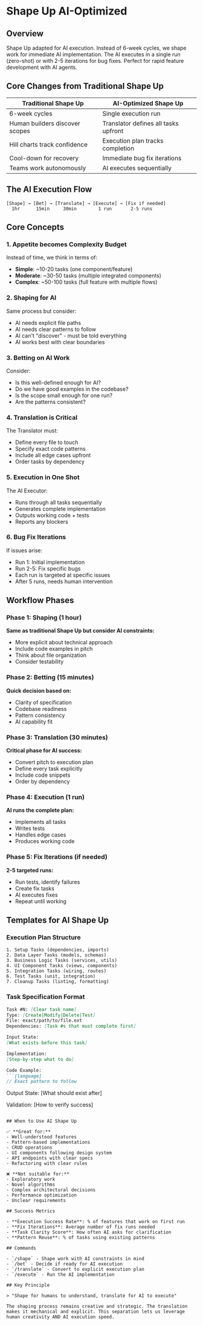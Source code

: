 # Shape Up AI-Optimized

## Overview

Shape Up adapted for AI execution. Instead of 6-week cycles, we shape work for immediate AI implementation. The AI executes in a single run (zero-shot) or with 2-5 iterations for bug fixes. Perfect for rapid feature development with AI agents.

## Core Changes from Traditional Shape Up

| Traditional Shape Up | AI-Optimized Shape Up |
|---------------------|----------------------|
| 6-week cycles | Single execution run |
| Human builders discover scopes | Translator defines all tasks upfront |
| Hill charts track confidence | Execution plan tracks completion |
| Cool-down for recovery | Immediate bug fix iterations |
| Teams work autonomously | AI executes sequentially |

## The AI Execution Flow

```
[Shape] → [Bet] → [Translate] → [Execute] → [Fix if needed]
  1hr      15min     30min        1 run       2-5 runs
```

## Core Concepts

### 1. Appetite becomes Complexity Budget
Instead of time, we think in terms of:
- **Simple**: ~10-20 tasks (one component/feature)
- **Moderate**: ~30-50 tasks (multiple integrated components)
- **Complex**: ~50-100 tasks (full feature with multiple flows)

### 2. Shaping for AI
Same process but consider:
- AI needs explicit file paths
- AI needs clear patterns to follow
- AI can't "discover" - must be told everything
- AI works best with clear boundaries

### 3. Betting on AI Work
Consider:
- Is this well-defined enough for AI?
- Do we have good examples in the codebase?
- Is the scope small enough for one run?
- Are the patterns consistent?

### 4. Translation is Critical
The Translator must:
- Define every file to touch
- Specify exact code patterns
- Include all edge cases upfront
- Order tasks by dependency

### 5. Execution in One Shot
The AI Executor:
- Runs through all tasks sequentially
- Generates complete implementation
- Outputs working code + tests
- Reports any blockers

### 6. Bug Fix Iterations
If issues arise:
- Run 1: Initial implementation
- Run 2-5: Fix specific bugs
- Each run is targeted at specific issues
- After 5 runs, needs human intervention

## Workflow Phases

### Phase 1: Shaping (1 hour)
**Same as traditional Shape Up but consider AI constraints:**
- More explicit about technical approach
- Include code examples in pitch
- Think about file organization
- Consider testability

### Phase 2: Betting (15 minutes)
**Quick decision based on:**
- Clarity of specification
- Codebase readiness
- Pattern consistency
- AI capability fit

### Phase 3: Translation (30 minutes)
**Critical phase for AI success:**
- Convert pitch to execution plan
- Define every task explicitly
- Include code snippets
- Order by dependency

### Phase 4: Execution (1 run)
**AI runs the complete plan:**
- Implements all tasks
- Writes tests
- Handles edge cases
- Produces working code

### Phase 5: Fix Iterations (if needed)
**2-5 targeted runs:**
- Run tests, identify failures
- Create fix tasks
- AI executes fixes
- Repeat until working

## Templates for AI Shape Up

### Execution Plan Structure
```
1. Setup Tasks (dependencies, imports)
2. Data Layer Tasks (models, schemas)
3. Business Logic Tasks (services, utils)
4. UI Component Tasks (views, components)
5. Integration Tasks (wiring, routes)
6. Test Tasks (unit, integration)
7. Cleanup Tasks (linting, formatting)
```

### Task Specification Format
```markdown
Task #N: [Clear task name]
Type: [Create|Modify|Delete|Test]
File: exact/path/to/file.ext
Dependencies: [Task #s that must complete first]

Input State:
[What exists before this task]

Implementation:
[Step-by-step what to do]

Code Example:
```[language]
// Exact pattern to follow
```

Output State:
[What should exist after]

Validation:
[How to verify success]
```

## When to Use AI Shape Up

✅ **Great for:**
- Well-understood features
- Pattern-based implementations  
- CRUD operations
- UI components following design system
- API endpoints with clear specs
- Refactoring with clear rules

❌ **Not suitable for:**
- Exploratory work
- Novel algorithms
- Complex architectural decisions
- Performance optimization
- Unclear requirements

## Success Metrics

- **Execution Success Rate**: % of features that work on first run
- **Fix Iterations**: Average number of fix runs needed
- **Task Clarity Score**: How often AI asks for clarification
- **Pattern Reuse**: % of tasks using existing patterns

## Commands

- `/shape` - Shape work with AI constraints in mind
- `/bet` - Decide if ready for AI execution
- `/translate` - Convert to explicit execution plan
- `/execute` - Run the AI implementation

## Key Principle

> "Shape for humans to understand, translate for AI to execute"

The shaping process remains creative and strategic. The translation makes it mechanical and explicit. This separation lets us leverage human creativity AND AI execution speed.